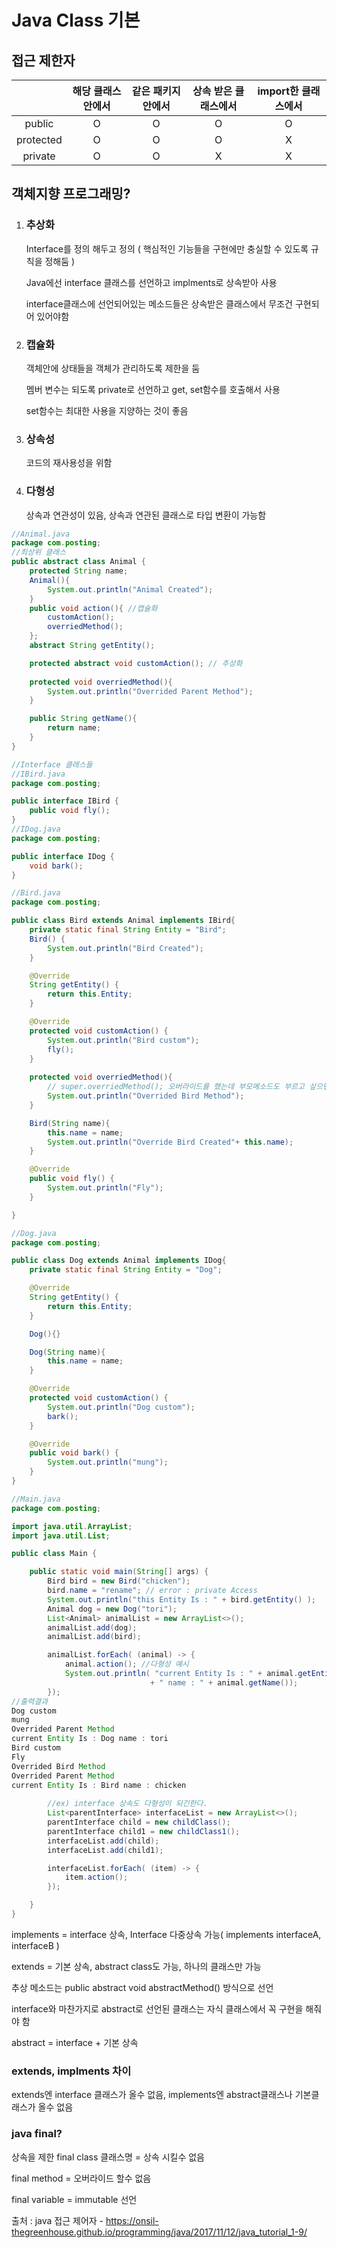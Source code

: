# Java Class 기본

## 접근 제한자

|           | 해당 클래스 안에서 | 같은 패키지 안에서 | 상속 받은 클래스에서 | import한 클래스에서 |
| :-------: | :----------------: | :----------------: | :------------------: | :-----------------: |
|  public   |         O          |         O          |          O           |          O          |
| protected |         O          |         O          |          O           |          X          |
|  private  |         O          |         O          |          X           |          X          |

## 객체지향 프로그래밍?

1. ### 추상화

   Interface를 정의 해두고 정의 ( 핵심적인 기능들을 구현에만 충실할 수 있도록 규칙을 정해둠 )

   Java에선 interface 클래스를 선언하고 implments로 상속받아 사용

   interface클래스에 선언되어있는 메소드들은 상속받은 클래스에서 무조건 구현되어 있어야함

2. ### 캡슐화

   객체안에 상태들을 객체가 관리하도록 제한을 둠

   멤버 변수는 되도록 private로 선언하고 get, set함수를 호출해서 사용

   set함수는 최대한 사용을 지양하는 것이 좋음

3. ### 상속성

   코드의 재사용성을 위함

4. ### 다형성

   상속과 연관성이 있음, 상속과 연관된 클래스로 타입 변환이 가능함

```java
//Animal.java
package com.posting;
//최상위 클래스
public abstract class Animal {
    protected String name;
    Animal(){
        System.out.println("Animal Created");
    }
    public void action(){ //캡슐화
        customAction();
        overriedMethod();
    };
    abstract String getEntity();

    protected abstract void customAction(); // 추상화
    
    protected void overriedMethod(){
        System.out.println("Overrided Parent Method");
    }

    public String getName(){
        return name;
    }
}
```

```java
//Interface 클래스들
//IBird.java
package com.posting;

public interface IBird {
    public void fly();
}
//IDog.java
package com.posting;

public interface IDog {
    void bark();
}

```

```java
//Bird.java
package com.posting;

public class Bird extends Animal implements IBird{
    private static final String Entity = "Bird";
    Bird() {
        System.out.println("Bird Created");
    }

    @Override
    String getEntity() {
        return this.Entity;
    }

    @Override
    protected void customAction() {
        System.out.println("Bird custom");
        fly();
    }
    
    protected void overriedMethod(){
        // super.overriedMethod(); 오버라이드를 했는데 부모메소드도 부르고 싶으면 super를 사용
        System.out.println("Overrided Bird Method");
    }

    Bird(String name){
        this.name = name;
        System.out.println("Override Bird Created"+ this.name);
    }

    @Override
    public void fly() {
        System.out.println("Fly");
    }

}

```

```java
//Dog.java
package com.posting;

public class Dog extends Animal implements IDog{
    private static final String Entity = "Dog";

    @Override
    String getEntity() {
        return this.Entity;
    }

    Dog(){}

    Dog(String name){
        this.name = name;
    }

    @Override
    protected void customAction() {
        System.out.println("Dog custom");
        bark();
    }

    @Override
    public void bark() {
        System.out.println("mung");
    }
}

```

```java
//Main.java
package com.posting;

import java.util.ArrayList;
import java.util.List;

public class Main {

    public static void main(String[] args) {
        Bird bird = new Bird("chicken");
        bird.name = "rename"; // error : private Access        
        System.out.println("this Entity Is : " + bird.getEntity() );
        Animal dog = new Dog("tori");
        List<Animal> animalList = new ArrayList<>();
        animalList.add(dog);
        animalList.add(bird);

        animalList.forEach( (animal) -> {
            animal.action(); //다형성 예시
            System.out.println( "current Entity Is : " + animal.getEntity()
                               + " name : " + animal.getName());
        });
//출력결과
Dog custom
mung
Overrided Parent Method
current Entity Is : Dog name : tori
Bird custom
Fly
Overrided Bird Method
Overrided Parent Method
current Entity Is : Bird name : chicken
		
        //ex) interface 상속도 다형성이 되긴한다.
        List<parentInterface> interfaceList = new ArrayList<>();
        parentInterface child = new childClass();
        parentInterface child1 = new childClass1();
        interfaceList.add(child);
        interfaceList.add(child1);

        interfaceList.forEach( (item) -> {
            item.action();
        });

    }
}

```



implements = interface 상속, Interface 다중상속 가능( implements interfaceA, interfaceB )

extends = 기본 상속, abstract class도 가능, 하나의 클래스만 가능

추상 메소드는 public abstract void abstractMethod() 방식으로 선언

interface와 마찬가지로 abstract로 선언된 클래스는 자식 클래스에서 꼭 구현을 해줘야 함

abstract = interface + 기본 상속

### extends, implments 차이

extends엔 interface 클래스가 올수 없음, implements엔 abstract클래스나 기본클래스가 올수 없음

### java final?

상속을 제한 final class 클래스명 = 상속 시킬수 없음

final method = 오버라이드 할수 없음

final variable = immutable 선언

출처 : java 접근 제어자 - https://onsil-thegreenhouse.github.io/programming/java/2017/11/12/java_tutorial_1-9/